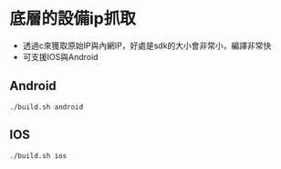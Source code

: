 # 底層的設備ip抓取
*  透過c來獲取原始IP與內網IP，好處是sdk的大小會非常小，編譯非常快
*  可支援IOS與Android


## Android
```
./build.sh android
```

## IOS
```
./build.sh ios
```